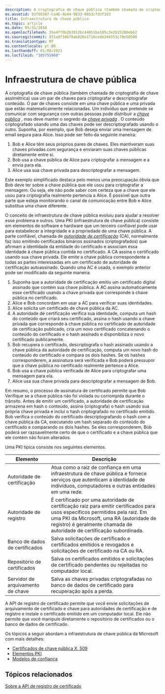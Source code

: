 ```yaml
---
description: A criptografia de chave pública (também chamada de criptografia de chave assimétrica) usa um par de chaves para criptografar e descriptografar conteúdo.
ms.assetid: 93f65367-ca4b-4b44-9833-0653cfd3f3d3
title: Infraestrutura de chave pública
ms.topic: article
ms.date: 05/31/2018
ms.openlocfilehash: 55e4ff0b2b3912bc44851be105c2e2b15200eb62
ms.sourcegitcommit: 831e8f3db78ab820e1710cede244553c70e50500
ms.translationtype: MT
ms.contentlocale: pt-BR
ms.lasthandoff: 01/08/2021
ms.locfileid: "105755960"
---
```

# <a name="public-key-infrastructure"></a>Infraestrutura de chave pública

A criptografia de chave pública (também chamada de criptografia de chave assimétrica) usa um par de chaves para criptografar e descriptografar conteúdo. O par de chaves consiste em uma chave pública e uma privada que estão matematicamente relacionadas. Um indivíduo que pretende se comunicar com segurança com outras pessoas pode distribuir a [*chave pública*](/windows/desktop/SecGloss/p-gly) , mas deve manter o segredo da [*chave privada*](/windows/desktop/SecGloss/p-gly) . O conteúdo criptografado usando uma das chaves pode ser descriptografado usando o outro. Suponha, por exemplo, que Bob deseja enviar uma mensagem de email segura para Alice. Isso pode ser feito da seguinte maneira:

1.  Bob e Alice têm seus próprios pares de chaves. Eles mantiveram suas chaves privadas com segurança e enviaram suas chaves públicas diretamente entre si.
2.  Bob usa a chave pública de Alice para criptografar a mensagem e a envia para ela.
3.  Alice usa sua chave privada para descriptografar a mensagem.

Este exemplo simplificado destaca pelo menos uma preocupação óbvia que Bob deve ter sobre a chave pública que ele usou para criptografar a mensagem. Ou seja, ele não pode saber com certeza que a chave que ele usou para criptografia realmente pertencia a Alice. É possível que outra parte que esteja monitorando o canal de comunicação entre Bob e Alice substitua uma chave diferente.

O conceito de infraestrutura de chave pública evoluiu para ajudar a resolver esse problema e outros. Uma PKI (infraestrutura de chave pública) consiste em elementos de software e hardware que um terceiro confiável pode usar para estabelecer a integridade e a propriedade de uma chave pública. A parte confiável, chamada de [*autoridade de certificação*](/windows/desktop/SecGloss/c-gly) (CA), normalmente faz isso emitindo certificados binários assinados (criptografados) que afirmam a identidade da entidade do certificado e associam essa identidade à chave pública contida no certificado. A CA assina o certificado usando sua chave privada. Ele emite a chave pública correspondente a todas as partes interessadas em um certificado de autoridade de certificação autoassinado. Quando uma AC é usada, o exemplo anterior pode ser modificado da seguinte maneira:

1.  Suponha que a autoridade de certificação emitiu um certificado digital assinado que contém sua chave pública. A AC assina automaticamente esse certificado usando a chave privada que corresponde à chave pública no certificado.
2.  Alice e Bob concordam em usar a AC para verificar suas identidades.
3.  Alice solicita um certificado de chave pública da AC.
4.  A autoridade de certificação verifica sua identidade, computa um hash do conteúdo que criará seu certificado, assina o hash usando a chave privada que corresponde à chave pública no certificado de autoridade de certificação publicado, cria um novo certificado concatenando o conteúdo do certificado e o hash assinado e disponibiliza o novo certificado publicamente.
5.  Bob recupera o certificado, descriptografa o hash assinado usando a chave pública da autoridade de certificação, computa um novo hash do conteúdo do certificado e compara os dois hashes. Se os hashes corresponderem, a assinatura será verificada e Bob poderá pressupor que a chave pública no certificado realmente pertence a Alice.
6.  Bob usa a chave pública verificada de Alice para criptografar uma mensagem para ela.
7.  Alice usa sua chave privada para descriptografar a mensagem de Bob.

Em resumo, o processo de assinatura de certificado permite que Bob Verifique se a chave pública não foi violada ou corrompida durante o trânsito. Antes de emitir um certificado, a autoridade de certificação armazena em hash o conteúdo, assina (criptografa) o hash usando sua própria chave privada e inclui o hash criptografado no certificado emitido. Bob verifica o conteúdo do certificado descriptografando o hash com a chave pública da CA, executando um hash separado do conteúdo do certificado e comparando os dois hashes. Se eles corresponderem, Bob poderá ser razoavelmente certo de que o certificado e a chave pública que ele contém não foram alterados.

Uma PKI típica consiste nos seguintes elementos.

| Elemento                            | Descrição                                                                                                                                                                               |
|------------------------------------|-------------------------------------------------------------------------------------------------------------------------------------------------------------------------------------------|
| Autoridade de certificação<br/> | Atua como a raiz de confiança em uma infraestrutura de chave pública e fornece serviços que autenticam a identidade de indivíduos, computadores e outras entidades em uma rede.<br/>      |
| Autoridade de registro<br/>  | É certificado por uma autoridade de certificação raiz para emitir certificados para usos específicos permitidos pela raiz. Em uma PKI da Microsoft, uma RA (autoridade de registro) é geralmente chamada de autoridade de certificação subordinada.<br/> |
| Banco de dados de certificados<br/>    | Salva solicitações de certificado e certificados emitidos e revogados e solicitações de certificado na CA ou RA.<br/>                                                                       |
| Repositório de certificados<br/>       | Salva os certificados emitidos e solicitações de certificado pendentes ou rejeitadas no computador local.<br/>                                                                                  |
| Servidor de arquivamento de chave<br/>     | Salva as chaves privadas criptografadas no banco de dados de certificado para recuperação após a perda.<br/>                                                                                              |



 

A API de registro de certificado permite que você envie solicitações de arquivamento de certificado e chave para autoridades de certificação e de registro e instale o certificado emitido em um computador local. Ele não permite que você manipule diretamente o repositório de certificados ou o banco de dados de certificado.

Os tópicos a seguir abordam a infraestrutura de chave pública da Microsoft com mais detalhes:

-   [Certificados de chave pública X. 509](about-x-509-public-key-certificates.md)
-   [Elementos PKI](about-pki-components.md)
-   [Modelos de confiança](about-trust-models.md)

## <a name="related-topics"></a>Tópicos relacionados

<dl> <dt>

[Sobre a API de registro de certificado](about-the-certificate-enrollment-api.md)
</dt> </dl>

 

